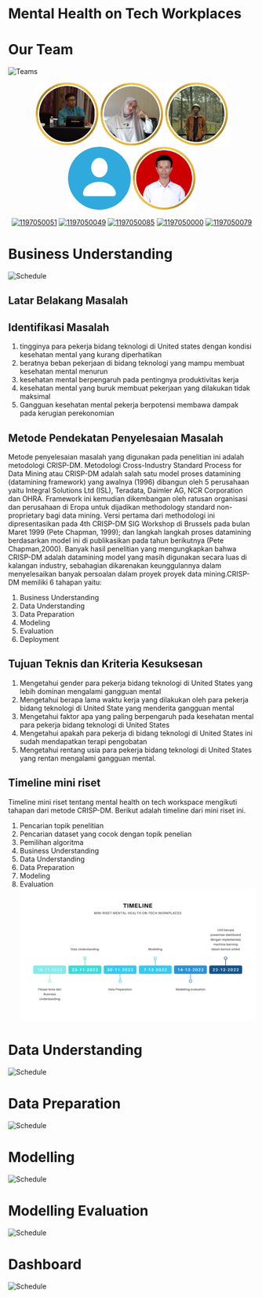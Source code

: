 # Mental Health on Tech Workplaces

# Our Team
![Teams](https://img.shields.io/badge/Our%20Team-Team%203-blue)
<div align='center'>

<img src="Assets/ImamFirdaus.png" width="128"/>
<img src="Assets/IfanyDewiTustianti.png" width="128"/>
<img src="Assets/MFarhanFU.png" width="128"/>
<img src="Assets/UserDefault.png" width="128"/>
<img src="Assets/MuhamadRizkiIsaD.png" width="128"/>

<br>

[![1197050051](https://img.shields.io/badge/051-Imam%20Firdaus-blue)](https://github.com/imamfirdaus-if) [![1197050049](https://img.shields.io/badge/049-Ifany%20Dewi%20Tustianti-blue)](https://github.com/Tustiantiifany) [![1197050085](https://img.shields.io/badge/085-M%20Farhan%20F%20U-blue)](https://github.com/inipunyaku) [![1197050000](https://img.shields.io/badge/000-Riza%20Fajar-blue)](https://github.com/rizafajar7) [![1197050079](https://img.shields.io/badge/079-M%20Rizki%20Isa%20D-blue)](https://github.com/rizkiisa21)

</div>

# Business Understanding
![Schedule](https://img.shields.io/badge/Schedule-16%20November%202022-green)
## Latar Belakang Masalah

## Identifikasi Masalah
1. tingginya para pekerja bidang teknologi di United states dengan kondisi kesehatan mental yang kurang diperhatikan
2. beratnya beban pekerjaan di bidang teknologi yang mampu membuat kesehatan mental menurun
3. kesehatan mental berpengaruh pada pentingnya produktivitas kerja
4. kesehatan mental yang buruk membuat pekerjaan yang dilakukan tidak maksimal
5. Gangguan kesehatan mental pekerja berpotensi membawa dampak pada kerugian perekonomian

## Metode Pendekatan Penyelesaian Masalah
Metode penyelesaian masalah yang digunakan pada penelitian ini adalah metodologi CRISP-DM. Metodologi Cross-Industry Standard Process for Data Mining atau CRISP-DM adalah salah satu model proses datamining (datamining framework) yang awalnya (1996) dibangun oleh 5 perusahaan yaitu Integral Solutions Ltd (ISL), Teradata, Daimler AG, NCR Corporation dan OHRA. Framework ini kemudian dikembangan oleh ratusan organisasi dan perusahaan di Eropa untuk dijadikan methodology standard non-proprietary bagi data mining. Versi pertama dari methodologi ini dipresentasikan pada 4th CRISP-DM SIG Workshop di Brussels pada bulan Maret 1999 (Pete Chapman, 1999); dan langkah langkah proses datamining berdasarkan model ini di publikasikan pada tahun berikutnya (Pete Chapman,2000).
Banyak hasil penelitian yang mengungkapkan bahwa CRISP-DM adalah datamining model yang masih digunakan secara luas di kalangan industry, sebahagian dikarenakan keunggulannya dalam menyelesaikan banyak persoalan dalam proyek proyek data mining.CRISP-DM memiliki 6 tahapan yaitu:
1. Business Understanding
2. Data Understanding
3. Data Preparation
4. Modeling
5. Evaluation
6. Deployment

## Tujuan Teknis dan Kriteria Kesuksesan
1. Mengetahui gender para pekerja bidang teknologi di United States yang lebih dominan mengalami gangguan mental 
2. Mengetahui berapa lama waktu kerja yang dilakukan oleh para pekerja bidang teknologi di United State yang menderita gangguan mental
3. Mengetahui faktor apa yang paling berpengaruh pada kesehatan mental para pekerja bidang teknologi di United States
4. Mengetahui apakah para pekerja di bidang teknologi di United States ini sudah mendapatkan terapi pengobatan
5. Mengetahui rentang usia para pekerja bidang teknologi di United States yang rentan mengalami gangguan mental. 

## Timeline mini riset
Timeline mini riset tentang mental health on tech workspace mengikuti tahapan dari metode CRISP-DM. Berikut adalah timeline dari mini riset ini.
1. Pencarian topik penelitian
2. Pencarian dataset yang cocok dengan topik penelian
3. Pemilihan algoritma
4. Business Understanding
5. Data Understanding
6. Data Preparation
7. Modeling
8. Evaluation
![Timeline_Assets](Assets/Timeline.png)

# Data Understanding
![Schedule](https://img.shields.io/badge/Schedule-23%20November%202022-green)

# Data Preparation
![Schedule](https://img.shields.io/badge/Schedule-16%20November%202022-green)

# Modelling
![Schedule](https://img.shields.io/badge/Schedule-7%20Desember%202022-green)

# Modelling Evaluation
![Schedule](https://img.shields.io/badge/Schedule-14%20Desember%202022-green)

# Dashboard
![Schedule](https://img.shields.io/badge/Schedule-21%20Desember%202022-green)
